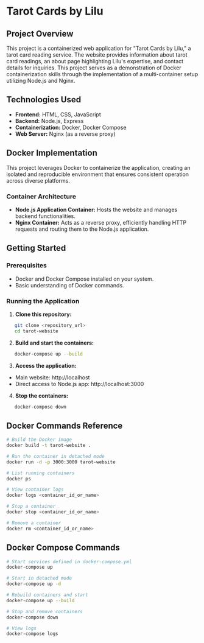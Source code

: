 # Tarot Cards by Lilu

## Project Overview

This project is a containerized web application for "Tarot Cards by Lilu," a tarot card reading service. The website provides information about tarot card readings, an about page highlighting Lilu's expertise, and contact details for inquiries. This project serves as a demonstration of Docker containerization skills through the implementation of a multi-container setup utilizing Node.js and Nginx.

## Technologies Used

- **Frontend:** HTML, CSS, JavaScript
- **Backend:** Node.js, Express
- **Containerization:** Docker, Docker Compose
- **Web Server:** Nginx (as a reverse proxy)

## Docker Implementation

This project leverages Docker to containerize the application, creating an isolated and reproducible environment that ensures consistent operation across diverse platforms.

### Container Architecture

- **Node.js Application Container:** Hosts the website and manages backend functionalities.
- **Nginx Container:** Acts as a reverse proxy, efficiently handling HTTP requests and routing them to the Node.js application.

## Getting Started

### Prerequisites

- Docker and Docker Compose installed on your system.
- Basic understanding of Docker commands.

### Running the Application

1. **Clone this repository:**
   
```bash
   git clone <repository_url>
   cd tarot-website
   ```

2. **Build and start the containers:**

```bash
   docker-compose up --build
```

3. **Access the application:**

- Main website: http://localhost
- Direct access to Node.js app: http://localhost:3000


4. **Stop the containers:**

```bash
   docker-compose down
```

## Docker Commands Reference

```bash
# Build the Docker image
docker build -t tarot-website .

# Run the container in detached mode
docker run -d -p 3000:3000 tarot-website

# List running containers
docker ps

# View container logs
docker logs <container_id_or_name>

# Stop a container
docker stop <container_id_or_name>

# Remove a container
docker rm <container_id_or_name>
```

## Docker Compose Commands

```bash
# Start services defined in docker-compose.yml
docker-compose up

# Start in detached mode
docker-compose up -d

# Rebuild containers and start
docker-compose up --build

# Stop and remove containers
docker-compose down

# View logs
docker-compose logs
```












